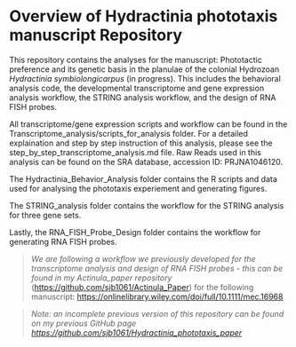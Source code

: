 # Overview of Hydractinia phototaxis manuscript Repository

This repository contains the analyses for the manuscript: Phototactic preference and its genetic basis in the planulae of the colonial Hydrozoan _Hydractinia symbiolongicarpus_ (in progress). This includes the behavioral analysis code, the developmental transcriptome and gene expression analysis workflow, the STRING analysis workflow, and the design of RNA FISH probes.

All transcriptome/gene expression scripts and workflow can be found in the Transcriptome_analysis/scripts_for_analysis folder. For a detailed explaination and step by step instruction of this analysis, please see the step_by_step_transcriptome_analysis.md file. Raw Reads used in this analysis can be found on the SRA database, accession ID: PRJNA1046120. 

The Hydractinia_Behavior_Analysis folder contains the R scripts and data used for analysing the phototaxis experiement and generating figures.

The STRING_analysis folder contains the workflow for the STRING analysis for three gene sets.

Lastly, the RNA_FISH_Probe_Design folder contains the workflow for generating RNA FISH probes.



> _We are following a workflow we previously developed for the transcriptome analysis and design of RNA FISH probes - this can be found in my Actinula_paper repository_ (https://github.com/sjb1061/Actinula_Paper) for the following manuscript: https://onlinelibrary.wiley.com/doi/full/10.1111/mec.16968 

> _Note: an incomplete previous version of this repository can be found on my previous GitHub page https://github.com/sjb1061/Hydractinia_phototaxis_paper_
